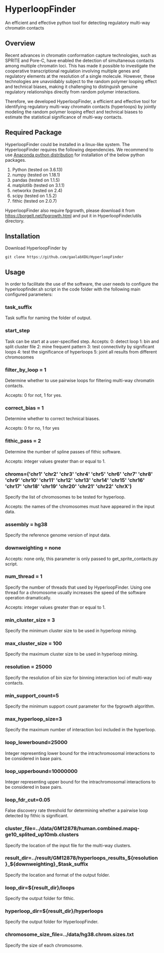 # HyperloopFinder
An efficient and effective python tool for detecting regulatory multi-way chromatin contacts

## Overview
Recent advances in chromatin conformation capture technologies, such as SPRITE and Pore-C, have enabled the detection of simultaneous contacts among multiple chromatin loci. This has made it possible to investigate the cooperative transcriptional regulation involving multiple genes and regulatory elements at the resolution of a single molecule. However, these technologies are unavoidably subject to the random polymer looping effect and technical biases, making it challenging to distinguish genuine regulatory relationships directly from random polymer interactions.

Therefore, we developed HyperloopFinder, a efficient and effective tool for identifying regulatory multi-way chromatin contacts (hyperloops) by jointly modeling the random polymer looping effect and technical biases to estimate the statistical significance of multi-way contacts.

## Required Package

HyperloopFinder could be installed in a linux-like system. The HyperloopFinder requires the following dependencies. We recommend to use [Anaconda python distribution](https://www.anaconda.com/what-is-anaconda/) for installation of the below python packages.

1. Python (tested on 3.6.13)
2. numpy (tested on 1.18.1)
3. pandas (tested on 1.1.5)
4. matplotlib (tested on 3.1.1)
5. networkx (tested on 2.4)
6. scipy (tested on 1.5.2)
7. fithic (tested on 2.0.7)

HyperloopFinder also require fpgrowth, please download it from https://borgelt.net/fpgrowth.html and put it in HyperloopFinder/utils directory.

## Installation

Download HyperloopFinder by

```shell
git clone https://github.com/gaolabXDU/HyperloopFinder
```

## Usage

In order to facilitate the use of the software, the user needs to configure the hyperloopfinder.sh script in the code folder with the following main configured parameters:


### task_suffix
Task suffix for naming the folder of output.

### start_step
Task can be start at a user-specified step.
Accepts:
0: detect loop
1: bin and split cluster file
2: mine frequent pattern
3: test connectivity by significant loops
4: test the significance of hyperloops
5: joint all results from different chromosomes

### filter_by_loop = 1
Determine whether to use pairwise loops for filtering multi-way chromatin contacts.

Accepts: 0 for not, 1 for yes.

### correct_bias = 1
Determine whether to correct technical biases.

Accepts: 0 for no, 1 for yes

### fithic_pass = 2
Determine the number of spline passes of fithic software.

Accepts: integer values greater than or equal to 1.


### chroms=('chr1' 'chr2' 'chr3' 'chr4' 'chr5' 'chr6' 'chr7' 'chr8' 'chr9' 'chr10' 'chr11' 'chr12' 'chr13' 'chr14' 'chr15' 'chr16' 'chr17' 'chr18' 'chr19' 'chr20' 'chr21' 'chr22' 'chrX')

Specify the list of chromosomes to be tested for hyperloop.

Accepts: the names of the chromosomes must have appeared in the input data.

### assembly = hg38
Specify the reference genome version of input data.

### downweighting = none
Accepts: none only, this parameter is only passed to get_sprite_contacts.py script.

### num_thread = 1
Specify the number of threads that used by HyperloopFinder. Using one thread for a chromosome usually increases the speed of the software operation dramatically.

Accepts: integer values greater than or equal to 1.

### min_cluster_size = 3

Specify the minimum cluster size to be used in hyperloop mining.

### max_cluster_size = 100
Specify the maximum cluster size to be used in hyperloop mining.

### resolution = 25000
Specify the resolution of bin size for binning interaction loci of multi-way contacts.

### min_support_count=5
Specify the minimum support count parameter for the fpgrowth algorithm. 

### max_hyperloop_size=3
Specify the maximum number of interaction loci included in the hyperloop.

### loop_lowerbound=25000

Integer representing lower bound for the intrachromosomal interactions to be considered in base pairs.

### loop_upperbound=10000000
Integer representing upper bound for the intrachromosomal interactions to be considered in base pairs.

### loop_fdr_cut=0.05
False discovery rate threshold for determining whether a pairwise loop detected by fithic is significant.

### cluster_file=../data/GM12878/human.combined.mapq-ge10_splited_up10mb.clusters
Specify the location of the input file for the multi-way clusters.

### result_dir=../result/GM12878/hyperloops_results_${resolution}_${downweighting}_$task_suffix
Specify the location and format of the output folder.

### loop_dir=${result_dir}/loops
Specify the output folder for fithic.

### hyperloop_dir=${result_dir}/hyperloops
Specify the output folder for HyperloopFinder.

### chromosome_size_file=../data/hg38.chrom.sizes.txt
Specify the size of each chromosome.
